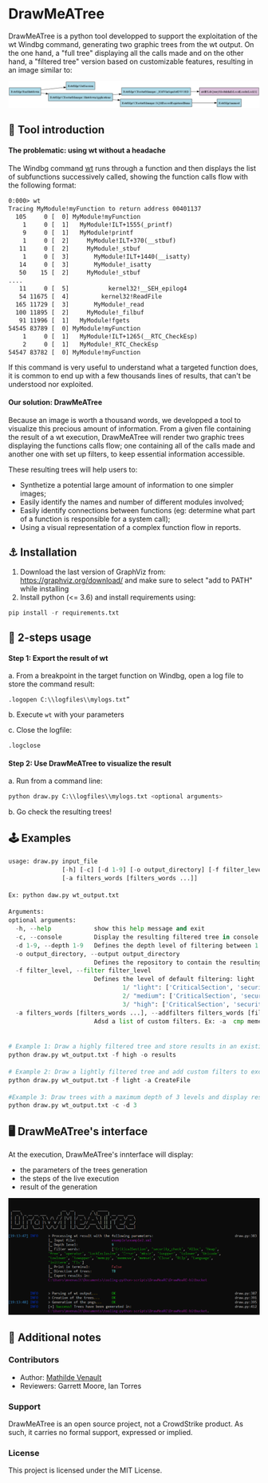 # DrawMeATree
 DrawMeATree is a python tool developped to support the exploitation of the wt Windbg command, generating two graphic trees from the wt output. On the one hand, a "full tree" displaying all the calls made and on the other hand, a "filtered tree" version based on customizable features, resulting in an image similar to:

![Filtered tree example](./examples/Ex1-FilteredTree.png)

## 🌟 Tool introduction
#### The problematic: using wt without a headache 
The Windbg command [wt](https://learn.microsoft.com/en-us/windows-hardware/drivers/debugger/wt--trace-and-watch-data-) runs through a function and then displays the list of subfunctions successively called, showing the function calls flow with the following format:
```
0:000> wt
Tracing MyModule!myFunction to return address 00401137
  105     0 [  0] MyModule!myFunction
    1     0 [  1]   MyModule!ILT+1555(_printf)
    9     0 [  1]   MyModule!printf
    1     0 [  2]     MyModule!ILT+370(__stbuf)
   11     0 [  2]     MyModule!_stbuf
    1     0 [  3]       MyModule!ILT+1440(__isatty)
   14     0 [  3]       MyModule!_isatty
   50    15 [  2]     MyModule!_stbuf
....
   11     0 [  5]           kernel32!__SEH_epilog4
   54 11675 [  4]         kernel32!ReadFile
  165 11729 [  3]       MyModule!_read
  100 11895 [  2]     MyModule!_filbuf
   91 11996 [  1]   MyModule!fgets
54545 83789 [  0] MyModule!myFunction
    1     0 [  1]   MyModule!ILT+1265(__RTC_CheckEsp)
    2     0 [  1]   MyModule!_RTC_CheckEsp
54547 83782 [  0] MyModule!myFunction
```
If this command is very useful to understand what a targeted function does, it is common to end up with a few thousands lines of results, that can't be understood nor exploited.

#### Our solution: DrawMeATree
Because an image is worth a thousand words, we developped a tool to visualize this precious amount of information. From a given file containing the result of a wt execution, DrawMeATree will render two graphic trees displaying the functions calls flow; one containing all of the calls made and another one with set up filters, to keep essential information accessible.

These resulting trees will help users to:
- Synthetize a potential large amount of information to one simpler images; 
- Easily identify the names and number of different modules involved;
- Easily identify connections between functions (eg: determine what part of a function is responsible for a system call);
- Using a visual representation of a complex function flow in reports.


## ⚓ Installation
1. Download the last version of GraphViz from: https://graphviz.org/download/ and make sure to select "add to PATH" while installing
2. Install python (<= 3.6) and install requirements using:
```python
pip install -r requirements.txt
```
## 🚀 2-steps usage

#### Step 1: Export the result of wt  
a. From a breakpoint in the target function on Windbg, open a log file to store the command result:
```
.logopen C:\\logfiles\\mylogs.txt”
```
b. Execute `wt` with your parameters


c. Close the logfile:
```
.logclose
```

#### Step 2: Use DrawMeATree to visualize the result 
a. Run from a command line:
```python
python draw.py C:\\logfiles\\mylogs.txt <optional arguments>
```
b. Go check the resulting trees!

## 🕹️ Examples 
```python
usage: draw.py input_file
               [-h] [-c] [-d 1-9] [-o output_directory] [-f filter_level]
               [-a filters_words [filters_words ...]]

Ex: python daw.py wt_output.txt

Arguments:
optional arguments:
  -h, --help            show this help message and exit
  -c, --console         Display the resulting filtered tree in console.
  -d 1-9, --depth 1-9   Defines the depth level of filtering between 1 and 9. Default: 9.
  -o output_directory, --output output_directory
                        Defines the repository to contain the resulting trees. Ex: C:\Myresults
  -f filter_level, --filter filter_level
                        Defines the level of default filtering: light | medium (default) | high.
                                1/ "light": ['CriticalSection', 'security_check', 'Alloc', 'Heap', 'free', 'operator', 'LockExclusive', 'Error', 'mkstr']
                                2/ "medium": ['CriticalSection', 'security_check', 'Alloc', 'Heap', 'free', 'operator', 'LockExclusive', 'Error', 'mkstr', 'toupper', 'tolower', 'Unicode', 'towlower', 'towupper']
                                3/ "high": ['CriticalSection', 'security_check', 'Alloc', 'Heap', 'free', 'operator', 'LockExclusive', 'Error', 'mkstr', 'toupper', 'tolower', 'Unicode', 'towlower', 'towupper', 'memcpy', 'memmove', 'memset', 'Close', 'Rtlp', 'Language', 'initterm', 'Fls']
  -a filters_words [filters_words ...], --addfilters filters_words [filters_words ...]
                        Adsd a list of custom filters. Ex: -a  cmp memcpy
                        
                        
# Example 1: Draw a highly filtered tree and store results in an existing /results directory:
python draw.py wt_output.txt -f high -o results

# Example 2: Draw a lightly filtered tree and add custom filters to exclude CreateFile calls:
python draw.py wt_output.txt -f light -a CreateFile

#Example 3: Draw trees with a maximum depth of 3 levels and display result in console:
python draw.py wt_output.txt -c -d 3
```

## 🖥️ DrawMeATree's interface 
At the execution, DrawMeATree's innterface will display:
- the parameters of the trees generation
- the steps of the live execution
- result of the generation

![DrawMeaTree interface](interface.png)


## 💾 Additional notes 
### Contributors
- Author: [Mathilde Venault](https://github.com/MathildeVenault)
- Reviewers: Garrett Moore, Ian Torres

### Support
DrawMeATree is an open source project, not a CrowdStrike product. As such, it carries no formal support, expressed or implied.

### License
This project is licensed under the MIT License.
